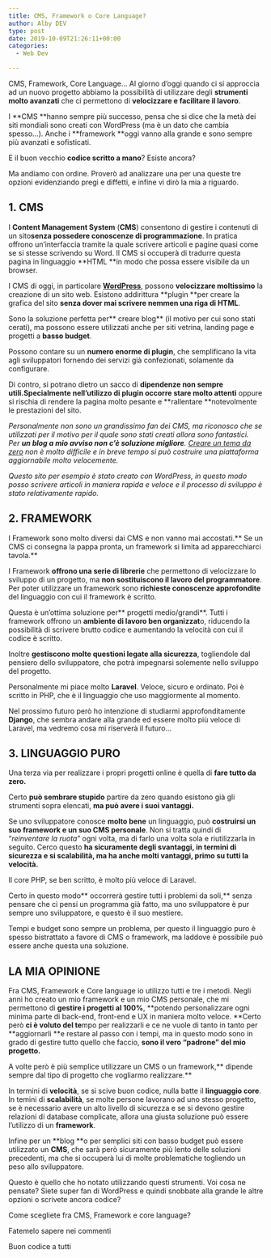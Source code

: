 ```yaml
---
title: CMS, Framework o Core Language?
author: Alby DEV
type: post
date: 2019-10-09T21:26:11+00:00
categories:
  - Web Dev

---
```

CMS, Framework, Core Language… Al giorno d’oggi quando ci si approccia ad un nuovo progetto abbiamo la possibilità di utilizzare degli **strumenti molto avanzati** che ci permettono di **velocizzare e facilitare il lavoro**.

I **CMS **hanno sempre più successo, pensa che si dice che la metà dei siti mondiali sono creati con WordPress (ma è un dato che cambia spesso&#8230;). Anche i **framework **oggi vanno alla grande e sono sempre più avanzati e sofisticati.

E il buon vecchio **codice scritto a mano**? Esiste ancora?

Ma andiamo con ordine. Proverò ad analizzare una per una queste tre opzioni evidenziando pregi e diffetti, e infine vi dirò la mia a riguardo.

## 1. CMS

I **Content Management System** (**CMS**) consentono di gestire i contenuti di un sito**senza possedere conoscenze di programmazione**. In pratica offrono un’interfaccia tramite la quale scrivere articoli e pagine quasi come se si stesse scrivendo su Word. Il CMS si occuperà di tradurre questa pagina in linguaggio **HTML **in modo che possa essere visibile da un browser.

I CMS di oggi, in particolare **[WordPress][1]**, possono **velocizzare moltissimo** la creazione di un sito web. Esistono addirittura **plugin **per creare la grafica del sito **senza dover mai scrivere nemmen una riga di HTML**.

Sono la soluzione perfetta per** creare blog** (il motivo per cui sono stati cerati), ma possono essere utilizzati anche per siti vetrina, landing page e progetti a **basso budget**.

Possono contare su un **numero enorme di plugin**, che semplificano la vita agli sviluppatori fornendo dei servizi già confezionati, solamente da configurare.

Di contro, si potrano dietro un sacco di **dipendenze non sempre utili.**Specialmente nell’utilizzo di** plugin occorre stare molto attenti** oppure si rischia di rendere la pagina molto pesante e **rallentare **notevolmente le prestazioni del sito.

_Personalmente non sono un grandissimo fan dei CMS, ma riconosco che se utilizzati per il motivo per il quale sono stati creati allora sono fantastici. Per **un blog **a mio avviso** non c’è soluzione migliore**. [Creare un tema da zero][2] non è molto difficile e in breve tempo si può costruire una piattaforma aggiornabile molto velocemente._

_Questo sito per esempio è stato creato con WordPress, in questo modo posso scrivere articoli in maniera rapida e veloce e il processo di sviluppo è stato relativamente rapido._

## 2. FRAMEWORK

I Framework sono molto diversi dai CMS e non vanno mai accostati.** Se un CMS ci consegna la pappa pronta, un framework si limita ad apparecchiarci tavola.**

I Framework **offrono una serie di librerie** che permettono di velocizzare lo sviluppo di un progetto, ma **non sostituiscono il lavoro del programmatore**. Per poter utilizzare un framework sono **richieste conoscenze approfondite** del linguaggio con cui il framework è scritto.

Questa è un’ottima soluzione per** progetti medio/grandi**. Tutti i framework offrono un **ambiente di lavoro ben organizzat**o, riducendo la possibilità di scrivere brutto codice e aumentando la velocità con cui il codice è scritto.

Inoltre **gestiscono molte questioni legate alla sicurezza**, togliendole dal pensiero dello sviluppatore, che potrà impegnarsi solemente nello sviluppo del progetto.

Personalmente mi piace molto **Laravel**. Veloce, sicuro e ordinato. Poi è scritto in PHP, che è il linguaggio che uso maggiormente al momento.

Nel prossimo futuro però ho intenzione di studiarmi approfonditamente **Django**, che sembra andare alla grande ed essere molto più veloce di Laravel, ma vedremo cosa mi riserverà il futuro…

## 3. LINGUAGGIO PURO

Una terza via per realizzare i propri progetti online è quella di **fare tutto da zero.**

Certo **può sembrare stupido** partire da zero quando esistono già gli strumenti sopra elencati, **ma può avere i suoi vantaggi.**

Se uno sviluppatore conosce **molto bene** un linguaggio, può **costruirsi un suo framework e un suo CMS personale**. Non si tratta quindi di “_reinventare la ruota_” ogni volta, ma di farlo una volta sola e riutilizzarla in seguito. Cerco questo **ha sicuramente degli svantaggi, in termini di sicurezza e si scalabilità, ma ha anche molti vantaggi, primo su tutti la velocità.**

Il core PHP, se ben scritto, è molto più veloce di Laravel.

Certo in questo modo** occorrerà gestire tutti i problemi da soli,** senza pensare che ci pensi un programma già fatto, ma uno sviluppatore è pur sempre uno sviluppatore, e questo è il suo mestiere.

Tempi e budget sono sempre un problema, per questo il linguaggio puro è spesso bistrattato a favore di CMS o framework, ma laddove è possibile può essere anche questa una soluzione.

## LA MIA OPINIONE

Fra CMS, Framework e Core language io utilizzo tutti e tre i metodi. Negli anni ho creato un mio framework e un mio CMS personale, che mi permettono di **gestire i progetti al 100%**, **potendo personalizzare ogni minima parte di back-end, front-end e UX in maniera molto veloce. **Certo però **ci è voluto del te**mpo per realizzarli e ce ne vuole di tanto in tanto per **aggiornarli **e restare al passo con i tempi, ma in questo modo sono in grado di gestire tutto quello che faccio, **sono il vero “padrone” del mio progetto.**

A volte però è più semplice utilizzare un CMS o un framework,** dipende sempre dal tipo di progetto che vogliarmo realizzare.**

In termini di **velocità**, se si scive buon codice, nulla batte il **linguaggio core**. In temini di **scalabilità**, se molte persone lavorano ad uno stesso progetto, se è necessario avere un alto livello di sicurezza e se si devono gestire relazioni di database complicate, allora una giusta soluzione può essere l’utilizzo di un **framework**.

Infine per un **blog **o per semplici siti con basso budget può essere utilizzato un **CMS**, che sarà però sicuramente più lento delle soluzioni precedenti, ma che si occuperà lui di molte problematiche togliendo un peso allo sviluppatore.

Questo è quello che ho notato utilizzando questi strumenti. Voi cosa ne pensate? Siete super fan di WordPress e quindi snobbate alla grande le altre opzioni o scrivete ancora codice?

Come scegliete fra CMS, Framework e core language?

Fatemelo sapere nei commenti

Buon codice a tutti

 [1]: https://it.wordpress.org/
 [2]: /guide/creare-un-tema-wordpress-da-zero-parte-1/